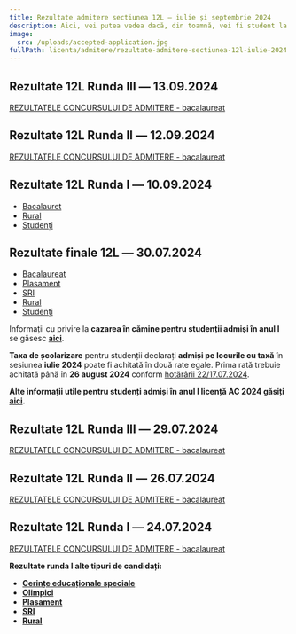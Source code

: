 ```yaml
---
title: Rezultate admitere sectiunea 12L ― iulie și septembrie 2024
description: Aici, vei putea vedea dacă, din toamnă, vei fi student la AC!
image:
  src: /uploads/accepted-application.jpg
fullPath: licenta/admitere/rezultate-admitere-sectiunea-12l-iulie-2024
---
```

## Rezultate 12L Runda III ― 13.09.2024

[REZULTATELE CONCURSULUI DE ADMITERE - bacalaureat](https://admitere.ac.upt.ro/uploads/r2-12l-toamna-2024-runda-3.pdf)

## Rezultate 12L Runda II ― 12.09.2024

[REZULTATELE CONCURSULUI DE ADMITERE - bacalaureat](https://admitere.ac.upt.ro/uploads/r1-12l-toamna-2024-v.pdf)

## Rezultate 12L Runda I ― 10.09.2024

* [Bacalauret](https://admitere.ac.upt.ro/uploads/r0-12l-toamna-2024-b.pdf)
* [Rural](https://admitere.ac.upt.ro/uploads/12l-toamna-admisi-u.pdf)
* [Studenți](https://admitere.ac.upt.ro/uploads/12l-toamna-admisi-s.pdf)

<Block color="green">

## Rezultate finale 12L  ― 30.07.2024

* [Bacalaureat](https://admitere.ac.upt.ro/uploads/12l_rf_admisi-b.pdf)
* [Plasament](https://admitere.ac.upt.ro/uploads/12l_rf_admisi-p.pdf)
* [SRI](https://admitere.ac.upt.ro/uploads/12l_rf_admisi-i.pdf)
* [Rural](https://admitere.ac.upt.ro/uploads/12l_rf_admisi-u.pdf)
* [Studenți](https://admitere.ac.upt.ro/uploads/12l_rf_admisi-s.pdf)

Informații cu privire la **cazarea în cămine pentru studenții admiși în anul I** se găsesc **[aici](https://admitere.ac.upt.ro/uploads/info-utile-2024.pdf)**.

**Taxa de școlarizare** pentru studenții declarați **admiși pe locurile cu taxă** în sesiunea **iulie 2024** poate fi achitată în două rate egale. Prima rată trebuie achitată până în **26 august 2024** conform [hotărârii 22/17.07.2024](https://admitere.ac.upt.ro/uploads/adresa-taxa-admisi-pe-locuri-cu-taxa.pdf).

**Alte informații utile pentru studenți admiși în anul I licență AC 2024 găsiți [aici](https://ac.upt.ro/evenimente/informatii-admisi-anul-i-licenta-ac-2024/).**

</Block>

## Rezultate 12L Runda III ― 29.07.2024

[REZULTATELE CONCURSULUI DE ADMITERE - bacalaureat](https://admitere.ac.upt.ro/uploads/12l-rezultate-runda3.pdf)

## Rezultate 12L Runda II ― 26.07.2024

[REZULTATELE CONCURSULUI DE ADMITERE - bacalaureat](https://admitere.ac.upt.ro/uploads/12l-runda2-v2.pdf)

## Rezultate 12L Runda I ― 24.07.2024

[REZULTATELE CONCURSULUI DE ADMITERE - bacalaureat](https://admitere.ac.upt.ro/uploads/12l-rezultate-generale.pdf)

**Rezultate runda I alte tipuri de candidați:**

* **[Cerințe educaționale speciale](https://admitere.ac.upt.ro/uploads/12l-admisi-ces.pdf)**
* **[Olimpici](https://admitere.ac.upt.ro/uploads/12l-admisi-o.pdf)**
* **[Plasament](https://admitere.ac.upt.ro/uploads/12l-admisi-p.pdf)**
* **[SRI](https://admitere.ac.upt.ro/uploads/12l-admisi-sri.pdf)**
* **[Rural](https://admitere.ac.upt.ro/uploads/12l-admisi-u.pdf)**